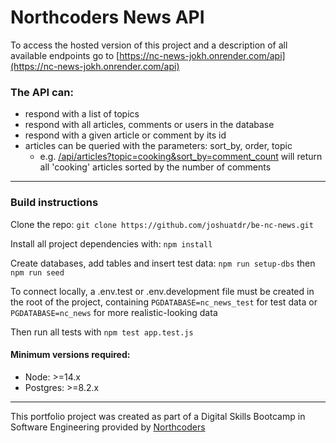 # Northcoders News API

To access the hosted version of this project and a description of all available endpoints go to [https://nc-news-jokh.onrender.com/api](https://nc-news-jokh.onrender.com/api) 

### The API can:
- respond with a list of topics
- respond with all articles, comments or users in the database
- respond with a given article or comment by its id
- articles can be queried with the parameters: sort_by, order, topic
  - e.g. [/api/articles?topic=cooking&sort_by=comment_count](https://nc-news-jokh.onrender.com/api/articles?topic=cooking&sort_by=comment_count) will return all 'cooking' articles sorted by the number of comments

- ---

### Build instructions

Clone the repo: `git clone https://github.com/joshuatdr/be-nc-news.git`

Install all project dependencies with: `npm install`

Create databases, add tables and insert test data: `npm run setup-dbs` then `npm run seed`

To connect locally, a .env.test or .env.development file must be created in the root of the project, containing `PGDATABASE=nc_news_test` for test data or `PGDATABASE=nc_news` for more realistic-looking data

Then run all tests with `npm test app.test.js`

#### Minimum versions required:

- Node: >=14.x
- Postgres: >=8.2.x

- ---

This portfolio project was created as part of a Digital Skills Bootcamp in Software Engineering provided by [Northcoders](https://northcoders.com/)
